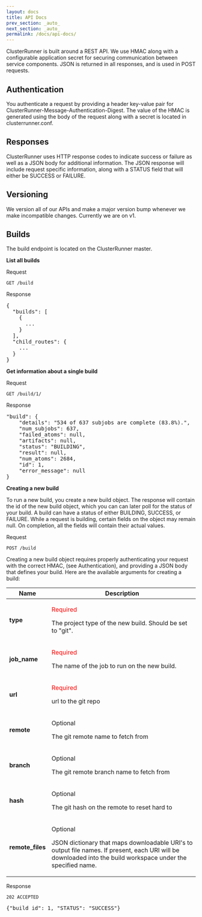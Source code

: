 ```yaml
---
layout: docs
title: API Docs
prev_section: _auto_
next_section: _auto_
permalink: /docs/api-docs/
---
```


ClusterRunner is built around a REST API. We use HMAC along with a configurable application
secret for securing communication between service components. JSON is returned in all responses,
and is used in POST requests.

Authentication
--------------

You authenticate a request by providing a header key-value pair for
ClusterRunner-Message-Authentication-Digest.  The value of the HMAC is generated using
the body of the request along with a secret is located in clusterrunner.conf.

Responses
---------

ClusterRunner uses HTTP response codes to indicate success or failure as well as a JSON body
for additional information.  The JSON response will include request specific information, along
with a STATUS field that will either be SUCCESS or FAILURE.

Versioning
----------

We version all of our APIs and make a major version bump whenever we make incompatible changes.
Currently we are on v1.


Builds
------

The build endpoint is located on the ClusterRunner master.

**List all builds**

Request

<code>GET /build</code>

Response

<pre>
{
  "builds": [
    {
      ...
    }
  ],
  "child_routes": {
    ...
  }
}
</pre>

**Get information about a single build**

Request

<code>GET /build/1/ </code>

Response

<pre>
"build": {
    "details": "534 of 637 subjobs are complete (83.8%).",
    "num_subjobs": 637,
    "failed_atoms": null,
    "artifacts": null,
    "status": "BUILDING",
    "result": null,
    "num_atoms": 2684,
    "id": 1,
    "error_message": null
}
</pre>

**Creating a new build**

To run a new build, you create a new build object.  The response will contain the
id of the new build object, which you can can later poll for the status of your
build.  A build can have a status of either BUILDING, SUCCESS, or FAILURE.
While a request is building, certain fields on the object may remain
null.  On completion, all the fields will contain their actual values.

Request

<code>POST /build</code>

Creating a new build object requires properly authenticating your request with the correct HMAC,
(see Authentication), and providing a JSON body that defines your build.  Here are the available
arguments for creating a build:


<div class="mobile-side-scroller">
<table>
  <thead>
    <tr>
      <th>Name</th>
      <th>Description</th>
    </tr>
  </thead>
  <tbody>
    <tr class="setting">
      <td>
        <p class="name"><strong>type</strong></p>
      </td>
      <td>
        <p style="color:red">Required</p>
        <p>The project type of the new build. Should be set to "git".</p>
      </td>
    </tr>
    <tr class="setting">
      <td>
        <p class="name"><strong>job_name</strong></p>
      </td>
      <td>
        <p style="color:red">Required</p>
        <p>The name of the job to run on the new build.</p>
      </td>
    </tr>
    <tr class="setting">
      <td>
        <p class="name"><strong>url</strong></p>
      </td>
      <td>
        <p style="color:red">Required</p>
        <p>url to the git repo</p>
      </td>
    </tr>
    <tr class="setting">
      <td>
        <p class="name"><strong>remote</strong></p>
      </td>
      <td>
        <p>Optional</p>
        <p>The git remote name to fetch from</p>
      </td>
    </tr>
    <tr class="setting">
      <td>
        <p class="name"><strong>branch</strong></p>
      </td>
      <td>
        <p>Optional</p>
        <p>The git remote branch name to fetch from</p>
      </td>
    </tr>
    <tr class="setting">
      <td>
        <p class="name"><strong>hash</strong></p>
      </td>
      <td>
        <p>Optional</p>
        <p>The git hash on the remote to reset hard to</p>
      </td>
    </tr>
    <tr class="setting">
      <td>
        <p class="name"><strong>remote_files</strong></p>
      </td>
      <td>
        <p>Optional</p>
        <p>JSON dictionary that maps downloadable URI's to output file names.
            If present, each URI will be downloaded into the build workspace under the
            specified name.  </p>
      </td>
    </tr>
  </tbody>
</table>
</div>

Response

<code>202 ACCEPTED</code>

<pre>
{"build_id": 1, "STATUS": "SUCCESS"}
</pre>
